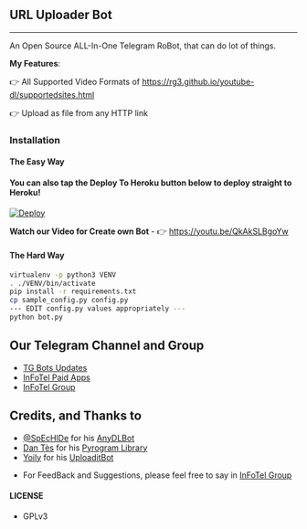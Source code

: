 ## URL Uploader Bot
---

An Open Source ALL-In-One Telegram RoBot, that can do lot of things.

**My Features**:

👉 All Supported Video Formats of https://rg3.github.io/youtube-dl/supportedsites.html

👉 Upload as file from any HTTP link

### Installation

#### The Easy Way

#### You can also tap the Deploy To Heroku button below to deploy straight to Heroku!

[![Deploy](https://www.herokucdn.com/deploy/button.svg)](https://heroku.com/deploy?template=https://github.com/NachABR/TG-URL-Uploader/tree/master)

**Watch our Video for Create own Bot** - 👉 https://youtu.be/QkAkSLBgoYw

#### The Hard Way

```sh
virtualenv -p python3 VENV
. ./VENV/bin/activate
pip install -r requirements.txt
cp sample_config.py config.py
--- EDIT config.py values appropriately ---
python bot.py
```
## Our Telegram Channel and Group

* [TG Bots Updates](https://telegram.dog/TGBotsz)
* [InFoTel Paid Apps](https://telegram.dog/InFoTel14)
* [InFoTel Group](https://telegram.dog/InFoTelGroup)

## Credits, and Thanks to

* [@SpEcHlDe](https://telegram.dog/ThankTelegram) for his [AnyDLBot](https://telegram.dog/AnyDLBot)
* [Dan Tès](https://telegram.dog/haskell) for his [Pyrogram Library](https://github.com/pyrogram/pyrogram)
* [Yoily](https://telegram.dog/YoilyL) for his [UploaditBot](https://telegram.dog/UploaditBot)

- For FeedBack and Suggestions, please feel free to say in [InFoTel Group](https://telegram.dog/InFoTelGroup)

#### LICENSE
- GPLv3
